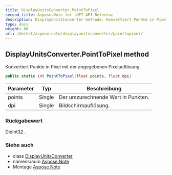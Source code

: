 ```yaml
---
title: DisplayUnitsConverter.PointToPixel
second_title: Aspose.Note für .NET-API-Referenz
description: DisplayUnitsConverter methode. Konvertiert Punkte in Pixel mit der angegebenen Pixelauflösung.
type: docs
weight: 60
url: /de/net/aspose.note/displayunitsconverter/pointtopixel/
---
```

## DisplayUnitsConverter.PointToPixel method

Konvertiert Punkte in Pixel mit der angegebenen Pixelauflösung.

```csharp
public static int PointToPixel(float points, float dpi)
```

| Parameter | Typ | Beschreibung |
| --- | --- | --- |
| points | Single | Der umzurechnende Wert in Punkten. |
| dpi | Single | Bildschirmauflösung. |

### Rückgabewert

DieInt32 .

### Siehe auch

* class [DisplayUnitsConverter](../)
* namensraum [Aspose.Note](../../displayunitsconverter/)
* Montage [Aspose.Note](../../../)


